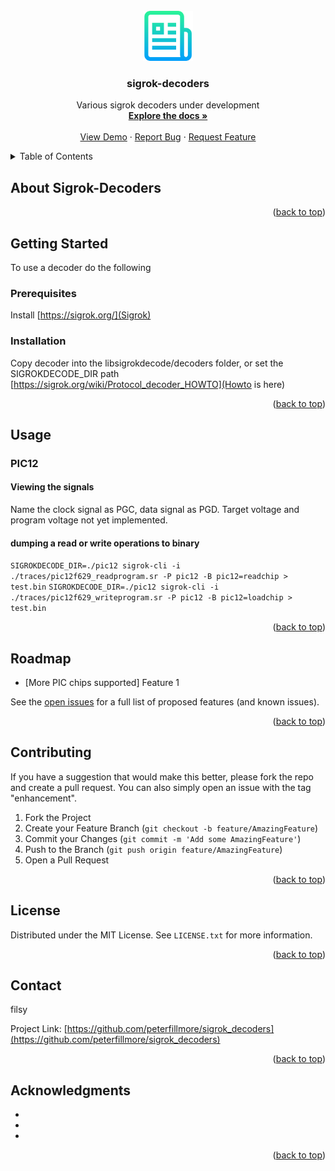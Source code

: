 <div id="top"></div>

<!-- PROJECT LOGO -->
<br />
<div align="center">
  <a href="https://github.com/peterfillmore/sigrok_decoders">
    <img src="images/logo.png" alt="Logo" width="80" height="80">
  </a>

<h3 align="center">sigrok-decoders</h3>

  <p align="center">
    Various sigrok decoders under development
    <br />
    <a href="https://github.com/peterfillmore/sigrok_decoders"><strong>Explore the docs »</strong></a>
    <br />
    <br />
    <a href="https://github.com/peterfillmore/sigrok_decoders">View Demo</a>
    ·
    <a href="https://github.com/peterfillmore/sigrok_decoders/issues">Report Bug</a>
    ·
    <a href="https://github.com/peterfillmore/sigrok_decoders/issues">Request Feature</a>
  </p>
</div>

<!-- TABLE OF CONTENTS -->
<details>
  <summary>Table of Contents</summary>
  <ol>
    <li>
      <a href="#about-the-project">About The Project</a>
      <ul>
        <li><a href="#built-with">Built With</a></li>
      </ul>
    </li>
    <li>
      <a href="#getting-started">Getting Started</a>
      <ul>
        <li><a href="#prerequisites">Prerequisites</a></li>
        <li><a href="#installation">Installation</a></li>
      </ul>
    </li>
    <li><a href="#usage">Usage</a></li>
    <li><a href="#roadmap">Roadmap</a></li>
    <li><a href="#contributing">Contributing</a></li>
    <li><a href="#license">License</a></li>
    <li><a href="#contact">Contact</a></li>
    <li><a href="#acknowledgments">Acknowledgments</a></li>
  </ol>
</details>

<!-- ABOUT THE PROJECT -->
## About Sigrok-Decoders 

<p align="right">(<a href="#top">back to top</a>)</p>

## Getting Started

To use a decoder do the following 

### Prerequisites

Install [https://sigrok.org/](Sigrok)

### Installation

Copy decoder into the libsigrokdecode/decoders folder, or set the SIGROKDECODE_DIR path
[https://sigrok.org/wiki/Protocol_decoder_HOWTO](Howto is here)

<p align="right">(<a href="#top">back to top</a>)</p>

<!-- USAGE EXAMPLES -->
## Usage
### PIC12
#### Viewing the signals
Name the clock signal as PGC, data signal as PGD. Target voltage and program voltage not yet implemented.

#### dumping a read or write operations to binary
`SIGROKDECODE_DIR=./pic12 sigrok-cli -i ./traces/pic12f629_readprogram.sr -P pic12 -B pic12=readchip > test.bin`
`SIGROKDECODE_DIR=./pic12 sigrok-cli -i ./traces/pic12f629_writeprogram.sr -P pic12 -B pic12=loadchip > test.bin`

<p align="right">(<a href="#top">back to top</a>)</p>

<!-- ROADMAP -->
## Roadmap

- [More PIC chips supported] Feature 1

See the [open issues](https://github.com/peterfillmore/sigrok_decoders/issues) for a full list of proposed features (and known issues).

<p align="right">(<a href="#top">back to top</a>)</p>



<!-- CONTRIBUTING -->
## Contributing

If you have a suggestion that would make this better, please fork the repo and create a pull request. You can also simply open an issue with the tag "enhancement".

1. Fork the Project
2. Create your Feature Branch (`git checkout -b feature/AmazingFeature`)
3. Commit your Changes (`git commit -m 'Add some AmazingFeature'`)
4. Push to the Branch (`git push origin feature/AmazingFeature`)
5. Open a Pull Request

<p align="right">(<a href="#top">back to top</a>)</p>



<!-- LICENSE -->
## License

Distributed under the MIT License. See `LICENSE.txt` for more information.

<p align="right">(<a href="#top">back to top</a>)</p>



<!-- CONTACT -->
## Contact

filsy

Project Link: [https://github.com/peterfillmore/sigrok_decoders](https://github.com/peterfillmore/sigrok_decoders)

<p align="right">(<a href="#top">back to top</a>)</p>

<!-- ACKNOWLEDGMENTS -->
## Acknowledgments

* []()
* []()
* []()

<p align="right">(<a href="#top">back to top</a>)</p>

<!-- MARKDOWN LINKS & IMAGES -->
<!-- https://www.markdownguide.org/basic-syntax/#reference-style-links -->
[contributors-shield]: https://img.shields.io/github/contributors/peterfillmore/sigrok_decoders.svg?style=for-the-badge
[contributors-url]: https://github.com/peterfillmore/sigrok_decoders/graphs/contributors
[forks-shield]: https://img.shields.io/github/forks/peterfillmore/sigrok_decoders.svg?style=for-the-badge
[forks-url]: https://github.com/peterfillmore/sigrok_decoders/network/members
[stars-shield]: https://img.shields.io/github/stars/peterfillmore/sigrok_decoders.svg?style=for-the-badge
[stars-url]: https://github.com/peterfillmore/sigrok_decoders/stargazers
[issues-shield]: https://img.shields.io/github/issues/peterfillmore/sigrok_decoders.svg?style=for-the-badge
[issues-url]: https://github.com/peterfillmore/sigrok_decoders/issues
[license-shield]: https://img.shields.io/github/license/peterfillmore/sigrok_decoders.svg?style=for-the-badge
[license-url]: https://github.com/peterfillmore/sigrok_decoders/blob/master/LICENSE.txt
[product-screenshot]: images/screenshot.png
